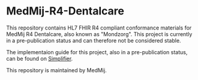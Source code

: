 # MedMij-R4-Dentalcare
This repository contains HL7 FHIR R4 compliant conformance materials for MedMij R4 Dentalcare, also known as "Mondzorg". This project is currently in a pre-publication status and can therefore not be considered stable.

The implementaion guide for this project, also in a pre-publication status, can be found on [Simplifier](https://simplifier.net/guide/medmij-implementation-guide-mouthcare).

This repository is maintained by MedMij.
